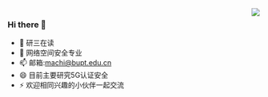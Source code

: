 <img align="right" src="https://github-readme-stats.vercel.app/api?username=machi12&show_icons=true">

### Hi there 👋

- 🔭 研三在读
- 🌱 网络空间安全专业
- 📫 邮箱:machi@bupt.edu.cn
- 😄 目前主要研究5G认证安全
- ⚡ 欢迎相同兴趣的小伙伴一起交流




